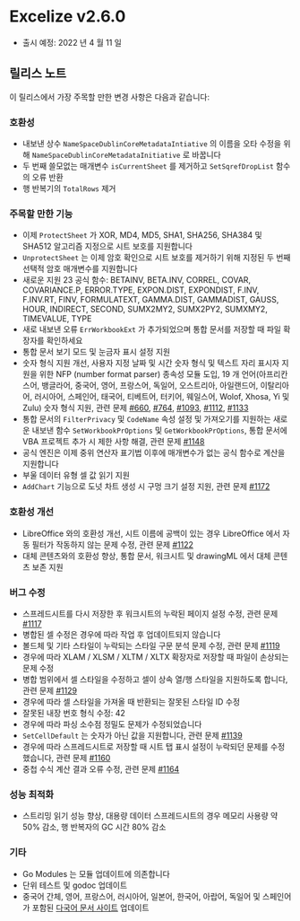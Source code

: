 # Excelize v2.6.0

* 출시 예정: 2022 년 4 월 11 일

## 릴리스 노트

이 릴리스에서 가장 주목할 만한 변경 사항은 다음과 같습니다:

### 호환성

* 내보낸 상수 `NameSpaceDublinCoreMetadataIntiative` 의 이름을 오타 수정을 위해 `NameSpaceDublinCoreMetadataInitiative` 로 바꿉니다
* 두 번째 쓸모없는 매개변수 `isCurrentSheet` 를 제거하고 `SetSqrefDropList` 함수의 오류 반환
* 행 반복기의 `TotalRows` 제거

### 주목할 만한 기능

* 이제 `ProtectSheet` 가 XOR, MD4, MD5, SHA1, SHA256, SHA384 및 SHA512 알고리즘 지정으로 시트 보호를 지원합니다
* `UnprotectSheet` 는 이제 암호 확인으로 시트 보호를 제거하기 위해 지정된 두 번째 선택적 암호 매개변수를 지원합니다
* 새로운 지원 23 공식 함수: BETAINV, BETA.INV, CORREL, COVAR, COVARIANCE.P, ERROR.TYPE, EXPON.DIST, EXPONDIST, F.INV, F.INV.RT, FINV, FORMULATEXT, GAMMA.DIST, GAMMADIST, GAUSS, HOUR, INDIRECT, SECOND, SUMX2MY2, SUMX2PY2, SUMXMY2, TIMEVALUE, TYPE
* 새로 내보낸 오류 `ErrWorkbookExt` 가 추가되었으며 통합 문서를 저장할 때 파일 확장자를 확인하세요
* 통합 문서 보기 모드 및 눈금자 표시 설정 지원
* 숫자 형식 지원 개선, 사용자 지정 날짜 및 시간 숫자 형식 및 텍스트 자리 표시자 지원을 위한 NFP (number format parser) 종속성 모듈 도입, 19 개 언어(아프리칸스어, 뱅글라어, 중국어, 영어, 프랑스어, 독일어, 오스트리아, 아일랜드어, 이탈리아어, 러시아어, 스페인어, 태국어, 티베트어, 터키어, 웨일스어, Wolof, Xhosa, Yi 및 Zulu) 숫자 형식 지원, 관련 문제 [#660](https://github.com/xuri/excelize/issues/660), [#764](https://github.com/xuri/excelize/issues/764), [#1093](https://github.com/xuri/excelize/issues/1093), [#1112](https://github.com/xuri/excelize/issues/1112), [#1133](https://github.com/xuri/excelize/issues/1133)
* 통합 문서의 `FilterPrivacy` 및 `CodeName` 속성 설정 및 가져오기를 지원하는 새로운 내보낸 함수 `SetWorkbookPrOptions` 및 `GetWorkbookPrOptions`, 통합 문서에 VBA 프로젝트 추가 시 제한 사항 해결, 관련 문제 [#1148](https://github.com/xuri/excelize/issues/1148)
* 공식 엔진은 이제 중위 연산자 표기법 이후에 매개변수가 없는 공식 함수로 계산을 지원합니다
* 부울 데이터 유형 셀 값 읽기 지원
* `AddChart` 기능으로 도넛 차트 생성 시 구멍 크기 설정 지원, 관련 문제 [#1172](https://github.com/xuri/excelize/issues/1172)

### 호환성 개선

* LibreOffice 와의 호환성 개선, 시트 이름에 공백이 있는 경우 LibreOffice 에서 자동 필터가 작동하지 않는 문제 수정, 관련 문제 [#1122](https://github.com/xuri/excelize/issues/1122)
* 대체 콘텐츠와의 호환성 향상, 통합 문서, 워크시트 및 drawingML 에서 대체 콘텐츠 보존 지원

### 버그 수정

* 스프레드시트를 다시 저장한 후 워크시트의 누락된 페이지 설정 수정, 관련 문제 [#1117](https://github.com/xuri/excelize/issues/1117)
* 병합된 셀 수정은 경우에 따라 작업 후 업데이트되지 않습니다
* 볼드체 및 기타 스타일이 누락되는 스타일 구문 분석 문제 수정, 관련 문제 [#1119](https://github.com/xuri/excelize/issues/1119)
* 경우에 따라 XLAM / XLSM / XLTM / XLTX 확장자로 저장할 때 파일이 손상되는 문제 수정
* 병합 범위에서 셀 스타일을 수정하고 셀이 상속 열/행 스타일을 지원하도록 합니다, 관련 문제 [#1129](https://github.com/xuri/excelize/issues/1129)
* 경우에 따라 셀 스타일을 가져올 때 반환되는 잘못된 스타일 ID 수정
* 잘못된 내장 번호 형식 수정: 42
* 경우에 따라 파싱 소수점 정밀도 문제가 수정되었습니다
* `SetCellDefault` 는 숫자가 아닌 값을 지원합니다, 관련 문제 [#1139](https://github.com/xuri/excelize/issues/1139)
* 경우에 따라 스프레드시트로 저장할 때 시트 탭 표시 설정이 누락되던 문제를 수정했습니다, 관련 문제 [#1160](https://github.com/xuri/excelize/issues/1160)
* 중첩 수식 계산 결과 오류 수정, 관련 문제 [#1164](https://github.com/xuri/excelize/issues/1164)

### 성능 최적화

* 스트리밍 읽기 성능 향상, 대용량 데이터 스프레드시트의 경우 메모리 사용량 약 50% 감소, 행 반복자의 GC 시간 80% 감소

### 기타

* Go Modules 는 모듈 업데이트에 의존합니다
* 단위 테스트 및 godoc 업데이트
* 중국어 간체, 영어, 프랑스어, 러시아어, 일본어, 한국어, 아랍어, 독일어 및 스페인어가 포함된 [다국어 문서 사이트](https://xuri.me/excelize) 업데이트
